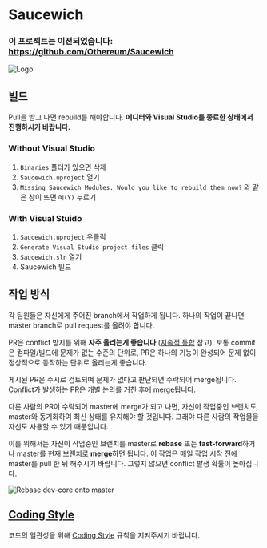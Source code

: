 # Saucewich

### 이 프로젝트는 이전되었습니다: https://github.com/Othereum/Saucewich

![Logo](Saucewich.png)

## 빌드

Pull을 받고 나면 rebuild를 해야합니다. **에디터와 Visual Studio를 종료한 상태에서 진행하시기 바랍니다.**

### Without Visual Studio

1. `Binaries` 폴더가 있으면 삭제
2. `Saucewich.uproject` 열기
3. `Missing Saucewich Modules. Would you like to rebuild them now?` 와 같은 창이 뜨면 `예(Y)` 누르기

### With Visual Stuido

1. `Saucewich.uproject` 우클릭
2. `Generate Visual Studio project files` 클릭
3. `Saucewich.sln` 열기
4. Saucewich 빌드

## 작업 방식

각 팀원들은 자신에게 주어진 branch에서 작업하게 됩니다. 하나의 작업이 끝나면 master branch로 pull request를 올려야 합니다.

PR은 conflict 방지를 위해 **자주 올리는게 좋습니다** ([지속적 통합](https://ko.wikipedia.org/wiki/%EC%A7%80%EC%86%8D%EC%A0%81_%ED%86%B5%ED%95%A9) 참고). 보통 commit은 컴파일/빌드에 문제가 없는 수준의 단위로, PR은 하나의 기능이 완성되어 문제 없이 정상적으로 동작하는 단위로 올리는게 좋습니다.

게시된 PR은 수시로 검토되며 문제가 없다고 판단되면 수락되어 merge됩니다. Conflict가 발생하는 PR은 개별 논의를 거친 후에 merge됩니다.

다른 사람의 PR이 수락되어 master에 merge가 되고 나면, 자신이 작업중인 브랜치도 master와 동기화하여 최신 상태를 유지해야 할 것입니다. 그래야 다른 사람의 작업물을 자신도 사용할 수 있기 때문입니다.

이를 위해서는 자신이 작업중인 브랜치를 master로 **rebase** 또는 **fast-forward**하거나 master를 현재 브랜치로 **merge**하면 됩니다. 이 작업은 매일 작업 시작 전에 master를 pull 한 뒤 해주시기 바랍니다. 그렇지 않으면 conflict 발생 확률이 높아집니다.

![Rebase dev-core onto master](how-to-rebase.png)

## [Coding Style]

코드의 일관성을 위해 [Coding Style] 규칙을 지켜주시기 바랍니다.

[Coding Style]: https://github.com/team-sosweet/Saucewich/wiki
